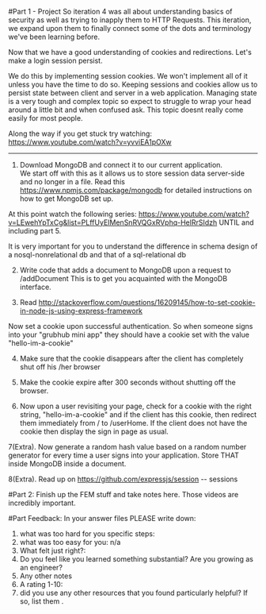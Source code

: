#Part 1 - Project
So iteration 4 was all about understanding basics of security as well as trying to inapply them to HTTP Requests.
This iteration, we expand upon them to finally connect some of the dots and terminology we've been learning before.

Now that we have a good understanding of cookies and redirections. Let's make a login session persist.

We do this by implementing session cookies. We won't implement all of it unless you have the time to do so. Keeping sessions and cookies allow us to persist state between client and server in a web application. Managing state is a very tough and complex topic so expect to struggle to wrap your head around a little bit and when confused ask. This topic doesnt really come easily for most people.


Along the way if you get stuck try watching:
https://www.youtube.com/watch?v=yvviEA1pOXw

------
1. Download MongoDB and connect it to our current application.  
We start off with this as it allows us to store session data server-side and no longer in a file. Read this https://www.npmjs.com/package/mongodb for detailed instructions on how to get MongoDB set up. 

At this point watch the following series:
https://www.youtube.com/watch?v=LEwehYpTxCg&list=PLffUyEIMenSnRVQGxRVphq-HelRrSIdzh
UNTIL and including part 5.

It is very important for you to understand the difference in schema design of a nosql-nonrelational db and that of a sql-relational db

2. Write code that adds a document to MongoDB upon a request to /addDocument
This is to get you acquainted with the MongoDB interface.

3. Read http://stackoverflow.com/questions/16209145/how-to-set-cookie-in-node-js-using-express-framework  

Now set a cookie upon successful authentication. So when someone signs into your "grubhub mini app" they should have a cookie set with the value "hello-im-a-cookie"

4. Make sure that the cookie disappears after the client has completely shut off his /her browser

5. Make the cookie expire after 300 seconds without shutting off the browser.

6. Now upon a user revisiting your page, check for a cookie with the right string, "hello-im-a-cookie" and if the client has this cookie, then redirect them immediately from / to /userHome. If the client does not have the cookie then display the sign in page as usual.

7(Extra). Now generate a random hash value based on a random number generator for every time a user signs into your application. Store THAT inside MongoDB inside a document.

8(Extra). Read up on https://github.com/expressjs/session -- sessions

#Part 2:
Finish up the FEM stuff and take notes here. Those videos are incredibly important.


#Part Feedback:
In your answer files PLEASE write down:

1. what was too hard for you specific steps:
2. what was too easy for you: n/a
3. What felt just right?:
4. Do you feel like you learned something substantial? Are you growing as an engineer? 
5. Any other notes
6. A rating 1-10:
7. did you use any other resources that you found particularly helpful? If so, list them .


